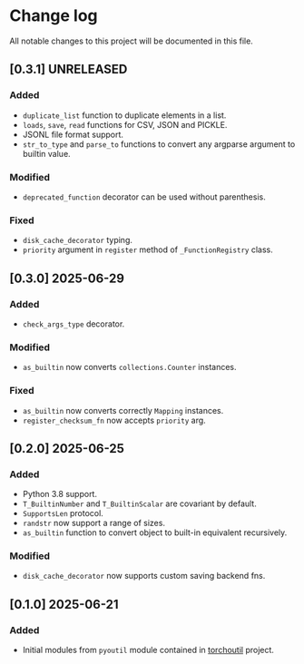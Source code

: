 # Change log

All notable changes to this project will be documented in this file.

## [0.3.1] UNRELEASED
### Added
- `duplicate_list` function to duplicate elements in a list.
- `loads`, `save`, `read` functions for CSV, JSON and PICKLE.
- JSONL file format support.
- `str_to_type` and `parse_to` functions to convert any argparse argument to builtin value.

### Modified
- `deprecated_function` decorator can be used without parenthesis.

### Fixed
- `disk_cache_decorator` typing.
- `priority` argument in `register` method of `_FunctionRegistry` class.

## [0.3.0] 2025-06-29
### Added
- `check_args_type` decorator.

### Modified
- `as_builtin` now converts `collections.Counter` instances.

### Fixed
- `as_builtin` now converts correctly `Mapping` instances.
- `register_checksum_fn` now accepts `priority` arg.

## [0.2.0] 2025-06-25
### Added
- Python 3.8 support.
- `T_BuiltinNumber` and `T_BuiltinScalar` are covariant by default.
- `SupportsLen` protocol.
- `randstr` now support a range of sizes.
- `as_builtin` function to convert object to built-in equivalent recursively.

### Modified
- `disk_cache_decorator` now supports custom saving backend fns.

## [0.1.0] 2025-06-21
### Added
- Initial modules from `pyoutil` module contained in [torchoutil](https://github.com/Labbeti/torchoutil) project.
